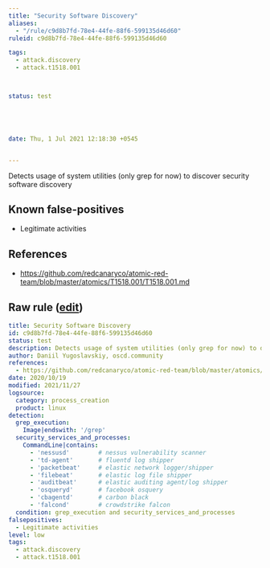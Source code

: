 ```yaml
---
title: "Security Software Discovery"
aliases:
  - "/rule/c9d8b7fd-78e4-44fe-88f6-599135d46d60"
ruleid: c9d8b7fd-78e4-44fe-88f6-599135d46d60

tags:
  - attack.discovery
  - attack.t1518.001



status: test





date: Thu, 1 Jul 2021 12:18:30 +0545


---
```


Detects usage of system utilities (only grep for now) to discover security software discovery

<!--more-->


## Known false-positives

* Legitimate activities



## References

* https://github.com/redcanaryco/atomic-red-team/blob/master/atomics/T1518.001/T1518.001.md


## Raw rule ([edit](https://github.com/SigmaHQ/sigma/edit/master/rules/linux/process_creation/proc_creation_lnx_security_software_discovery.yml))
```yaml
title: Security Software Discovery
id: c9d8b7fd-78e4-44fe-88f6-599135d46d60
status: test
description: Detects usage of system utilities (only grep for now) to discover security software discovery
author: Daniil Yugoslavskiy, oscd.community
references:
  - https://github.com/redcanaryco/atomic-red-team/blob/master/atomics/T1518.001/T1518.001.md
date: 2020/10/19
modified: 2021/11/27
logsource:
  category: process_creation
  product: linux
detection:
  grep_execution:
    Image|endswith: '/grep'
  security_services_and_processes:
    CommandLine|contains:
      - 'nessusd'        # nessus vulnerability scanner
      - 'td-agent'       # fluentd log shipper
      - 'packetbeat'     # elastic network logger/shipper
      - 'filebeat'       # elastic log file shipper
      - 'auditbeat'      # elastic auditing agent/log shipper
      - 'osqueryd'       # facebook osquery
      - 'cbagentd'       # carbon black
      - 'falcond'        # crowdstrike falcon
  condition: grep_execution and security_services_and_processes
falsepositives:
  - Legitimate activities
level: low
tags:
  - attack.discovery
  - attack.t1518.001

```
